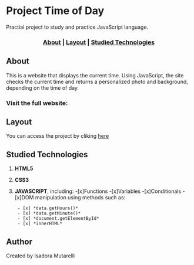 # Project Time of Day

Practial project to study and practice JavaScript  language.

### <p align="center">[About](#About) | [Layout](#layout) | [Studied Technologies](#studied-technologies)

## About
This is a website that displays the current time. Using JavaScript, the site checks the current time and returns a personalized photo and background, depending on the time of day.

### Visit the full website:<a href="https://hours-of-day.netlify.app/" target="_blank"></a>

## Layout
You can access the project by cliking <a href="https://hours-of-day.netlify.app/" target="_blank">here</a>

## Studied Technologies
1. **HTML5**
2. **CSS3**
3. **JAVASCRIPT**, including:
    -[x]Functions
    -[x]Variables
    -[x]Conditionals
    -[x]DOM manipulation using methods such as:

        - [x] *data.getHours()*
        - [x] *data.getMinute()*
        - [x] *document.getElementById*
        - [x] *innerHTML*


## Author
Created by Isadora Mutarelli
